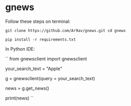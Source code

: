# gnews

Follow these steps on terminal:

``
git clone https://github.com/Ar9av/gnews.git
cd gnews
``

``
pip install -r requirements.txt
``


In Python IDE:

``
from gnewsclient import gnewsclient

your_search_text = "Apple" 

g = gnewsclient(query = your_search_text)

news = g.get_news()

print(news)
``
